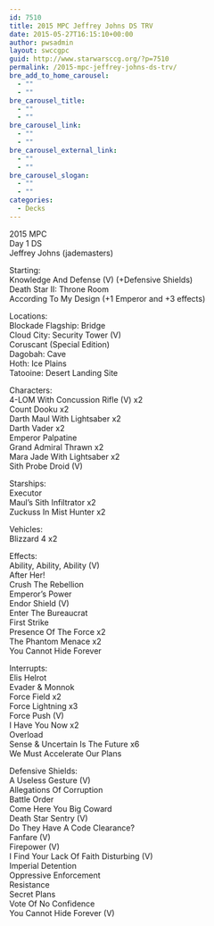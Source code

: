 ```yaml
---
id: 7510
title: 2015 MPC Jeffrey Johns DS TRV
date: 2015-05-27T16:15:10+00:00
author: pwsadmin
layout: swccgpc
guid: http://www.starwarsccg.org/?p=7510
permalink: /2015-mpc-jeffrey-johns-ds-trv/
bre_add_to_home_carousel:
  - ""
  - ""
bre_carousel_title:
  - ""
  - ""
bre_carousel_link:
  - ""
  - ""
bre_carousel_external_link:
  - ""
  - ""
bre_carousel_slogan:
  - ""
  - ""
categories:
  - Decks
---
```

2015 MPC  
Day 1 DS  
Jeffrey Johns (jademasters)

Starting:  
Knowledge And Defense (V) (+Defensive Shields)  
Death Star II: Throne Room  
According To My Design (+1 Emperor and +3 effects)

Locations:  
Blockade Flagship: Bridge  
Cloud City: Security Tower (V)  
Coruscant (Special Edition)  
Dagobah: Cave  
Hoth: Ice Plains  
Tatooine: Desert Landing Site

Characters:  
4-LOM With Concussion Rifle (V) x2  
Count Dooku x2  
Darth Maul With Lightsaber x2  
Darth Vader x2  
Emperor Palpatine  
Grand Admiral Thrawn x2  
Mara Jade With Lightsaber x2  
Sith Probe Droid (V)

Starships:  
Executor  
Maul&#8217;s Sith Infiltrator x2  
Zuckuss In Mist Hunter x2

Vehicles:  
Blizzard 4 x2

Effects:  
Ability, Ability, Ability (V)  
After Her!  
Crush The Rebellion  
Emperor&#8217;s Power  
Endor Shield (V)  
Enter The Bureaucrat  
First Strike  
Presence Of The Force x2  
The Phantom Menace x2  
You Cannot Hide Forever

Interrupts:  
Elis Helrot  
Evader & Monnok  
Force Field x2  
Force Lightning x3  
Force Push (V)  
I Have You Now x2  
Overload  
Sense & Uncertain Is The Future x6  
We Must Accelerate Our Plans

Defensive Shields:  
A Useless Gesture (V)  
Allegations Of Corruption  
Battle Order  
Come Here You Big Coward  
Death Star Sentry (V)  
Do They Have A Code Clearance?  
Fanfare (V)  
Firepower (V)  
I Find Your Lack Of Faith Disturbing (V)  
Imperial Detention  
Oppressive Enforcement  
Resistance  
Secret Plans  
Vote Of No Confidence  
You Cannot Hide Forever (V)